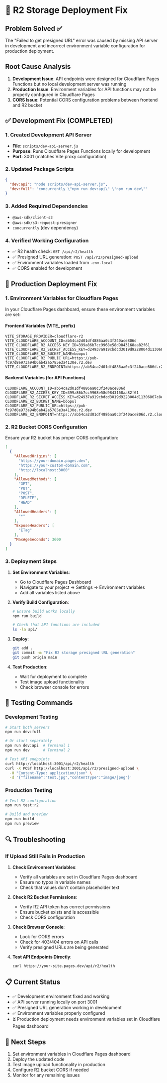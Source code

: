# 🔧 R2 Storage Deployment Fix

## Problem Solved ✅

The "Failed to get presigned URL" error was caused by missing API server in development and incorrect environment variable configuration for production deployment.

## Root Cause Analysis

1. **Development Issue**: API endpoints were designed for Cloudflare Pages Functions but no local development server was running
2. **Production Issue**: Environment variables for API functions may not be properly configured in Cloudflare Pages
3. **CORS Issue**: Potential CORS configuration problems between frontend and R2 bucket

## ✅ Development Fix (COMPLETED)

### 1. Created Development API Server
- **File**: `scripts/dev-api-server.js`
- **Purpose**: Runs Cloudflare Pages Functions locally for development
- **Port**: 3001 (matches Vite proxy configuration)

### 2. Updated Package Scripts
```json
{
  "dev:api": "node scripts/dev-api-server.js",
  "dev:full": "concurrently \"npm run dev:api\" \"npm run dev\""
}
```

### 3. Added Required Dependencies
- `@aws-sdk/client-s3`
- `@aws-sdk/s3-request-presigner`
- `concurrently` (dev dependency)

### 4. Verified Working Configuration
- ✅ R2 health check: `GET /api/r2/health`
- ✅ Presigned URL generation: `POST /api/r2/presigned-upload`
- ✅ Environment variables loaded from `.env.local`
- ✅ CORS enabled for development

## 🚀 Production Deployment Fix

### 1. Environment Variables for Cloudflare Pages

In your Cloudflare Pages dashboard, ensure these environment variables are set:

#### Frontend Variables (VITE_ prefix)
```env
VITE_STORAGE_PROVIDER=cloudflare-r2
VITE_CLOUDFLARE_ACCOUNT_ID=ab54ca2d01df4886aa0c3f240ace806d
VITE_CLOUDFLARE_R2_ACCESS_KEY_ID=399a86b7cc9968e58d9843168aa82f61
VITE_CLOUDFLARE_R2_SECRET_ACCESS_KEY=d24937a919cbdcd3019d9228004d11306867c8e5bb3373e2ff37cf2b3356ecc6
VITE_CLOUDFLARE_R2_BUCKET_NAME=boopul
VITE_CLOUDFLARE_R2_PUBLIC_URL=https://pub-fc97d8e973a94b6ab42a5785e3a4130e.r2.dev
VITE_CLOUDFLARE_R2_ENDPOINT=https://ab54ca2d01df4886aa0c3f240ace806d.r2.cloudflarestorage.com
```

#### Backend Variables (for API Functions)
```env
CLOUDFLARE_ACCOUNT_ID=ab54ca2d01df4886aa0c3f240ace806d
CLOUDFLARE_R2_ACCESS_KEY_ID=399a86b7cc9968e58d9843168aa82f61
CLOUDFLARE_R2_SECRET_ACCESS_KEY=d24937a919cbdcd3019d9228004d11306867c8e5bb3373e2ff37cf2b3356ecc6
CLOUDFLARE_R2_BUCKET_NAME=boopul
CLOUDFLARE_R2_PUBLIC_URL=https://pub-fc97d8e973a94b6ab42a5785e3a4130e.r2.dev
CLOUDFLARE_R2_ENDPOINT=https://ab54ca2d01df4886aa0c3f240ace806d.r2.cloudflarestorage.com
```

### 2. R2 Bucket CORS Configuration

Ensure your R2 bucket has proper CORS configuration:

```json
[
  {
    "AllowedOrigins": [
      "https://your-domain.pages.dev",
      "https://your-custom-domain.com",
      "http://localhost:3000"
    ],
    "AllowedMethods": [
      "GET",
      "PUT",
      "POST",
      "DELETE",
      "HEAD"
    ],
    "AllowedHeaders": [
      "*"
    ],
    "ExposeHeaders": [
      "ETag"
    ],
    "MaxAgeSeconds": 3600
  }
]
```

### 3. Deployment Steps

1. **Set Environment Variables**:
   - Go to Cloudflare Pages Dashboard
   - Navigate to your project → Settings → Environment variables
   - Add all variables listed above

2. **Verify Build Configuration**:
   ```bash
   # Ensure build works locally
   npm run build
   
   # Check that API functions are included
   ls -la api/
   ```

3. **Deploy**:
   ```bash
   git add .
   git commit -m "Fix R2 storage presigned URL generation"
   git push origin main
   ```

4. **Test Production**:
   - Wait for deployment to complete
   - Test image upload functionality
   - Check browser console for errors

## 🧪 Testing Commands

### Development Testing
```bash
# Start both servers
npm run dev:full

# Or start separately
npm run dev:api  # Terminal 1
npm run dev      # Terminal 2

# Test API endpoints
curl http://localhost:3001/api/r2/health
curl -X POST http://localhost:3001/api/r2/presigned-upload \
  -H "Content-Type: application/json" \
  -d '{"filename":"test.jpg","contentType":"image/jpeg"}'
```

### Production Testing
```bash
# Test R2 configuration
npm run test:r2

# Build and preview
npm run build
npm run preview
```

## 🔍 Troubleshooting

### If Upload Still Fails in Production

1. **Check Environment Variables**:
   - Verify all variables are set in Cloudflare Pages dashboard
   - Ensure no typos in variable names
   - Check that values don't contain placeholder text

2. **Check R2 Bucket Permissions**:
   - Verify R2 API token has correct permissions
   - Ensure bucket exists and is accessible
   - Check CORS configuration

3. **Check Browser Console**:
   - Look for CORS errors
   - Check for 403/404 errors on API calls
   - Verify presigned URLs are being generated

4. **Test API Endpoints Directly**:
   ```bash
   curl https://your-site.pages.dev/api/r2/health
   ```

## 📋 Current Status

- ✅ Development environment fixed and working
- ✅ API server running locally on port 3001
- ✅ Presigned URL generation working in development
- ✅ Environment variables properly configured
- ⏳ Production deployment needs environment variables set in Cloudflare Pages dashboard

## 🎯 Next Steps

1. Set environment variables in Cloudflare Pages dashboard
2. Deploy the updated code
3. Test image upload functionality in production
4. Configure R2 bucket CORS if needed
5. Monitor for any remaining issues
